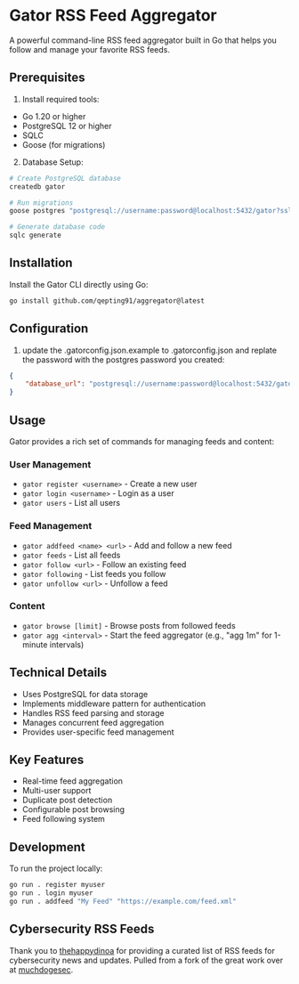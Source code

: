 # Gator RSS Feed Aggregator

A powerful command-line RSS feed aggregator built in Go that helps you follow and manage your favorite RSS feeds.

## Prerequisites

1. Install required tools:
- Go 1.20 or higher
- PostgreSQL 12 or higher
- SQLC
- Goose (for migrations)

2. Database Setup:
```bash
# Create PostgreSQL database
createdb gator

# Run migrations
goose postgres "postgresql://username:password@localhost:5432/gator?sslmode=disable" up

# Generate database code
sqlc generate
```
## Installation

Install the Gator CLI directly using Go:

```bash
go install github.com/qepting91/aggregator@latest
```

## Configuration

1. update the .gatorconfig.json.example to .gatorconfig.json and replate the password with the postgres password you created:
```json
{
    "database_url": "postgresql://username:password@localhost:5432/gator?sslmode=disable"
}
```

## Usage

Gator provides a rich set of commands for managing feeds and content:

### User Management
- `gator register <username>` - Create a new user
- `gator login <username>` - Login as a user
- `gator users` - List all users

### Feed Management
- `gator addfeed <name> <url>` - Add and follow a new feed
- `gator feeds` - List all feeds
- `gator follow <url>` - Follow an existing feed
- `gator following` - List feeds you follow
- `gator unfollow <url>` - Unfollow a feed

### Content
- `gator browse [limit]` - Browse posts from followed feeds
- `gator agg <interval>` - Start the feed aggregator (e.g., "agg 1m" for 1-minute intervals)

## Technical Details
- Uses PostgreSQL for data storage
- Implements middleware pattern for authentication
- Handles RSS feed parsing and storage
- Manages concurrent feed aggregation
- Provides user-specific feed management

## Key Features
- Real-time feed aggregation
- Multi-user support
- Duplicate post detection
- Configurable post browsing
- Feed following system

## Development
To run the project locally:
```bash
go run . register myuser
go run . login myuser
go run . addfeed "My Feed" "https://example.com/feed.xml"
```

## Cybersecurity RSS Feeds
Thank you to [thehappydinoa](https://github.com/thehappydinoa/awesome-threat-intel-rss) for providing a curated list of RSS feeds for cybersecurity news and updates. Pulled from a fork of the great work over at [muchdogesec](https://github.com/muchdogesec/awesome_threat_intel_blogs).